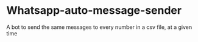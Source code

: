 # Whatsapp-auto-message-sender
A bot to send the same messages to every number in a csv file, at a given time
